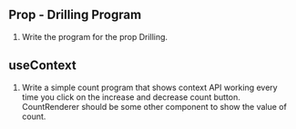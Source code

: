 
## Prop - Drilling Program

1. Write the program for the prop Drilling.

## useContext

1. Write a simple count program that shows context API working every time you click on the increase and decrease count button. CountRenderer should be some other component to show the value of count.